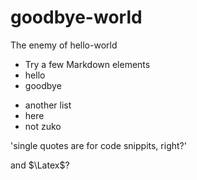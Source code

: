 # goodbye-world
The enemy of hello-world

* Try a few Markdown elements
* hello
* goodbye

- another list
- here
- not zuko

'single quotes are for code snippits, right?'

and $\Latex$?
